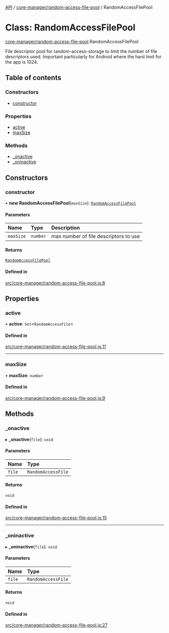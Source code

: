 [API](../README.md) / [core-manager/random-access-file-pool](../modules/core_manager_random_access_file_pool.md) / RandomAccessFilePool

# Class: RandomAccessFilePool

[core-manager/random-access-file-pool](../modules/core_manager_random_access_file_pool.md).RandomAccessFilePool

File descriptor pool for random-access-storage to limit the number of file
descriptors used. Important particularly for Android where the hard limit for
the app is 1024.

## Table of contents

### Constructors

- [constructor](core_manager_random_access_file_pool.RandomAccessFilePool.md#constructor)

### Properties

- [active](core_manager_random_access_file_pool.RandomAccessFilePool.md#active)
- [maxSize](core_manager_random_access_file_pool.RandomAccessFilePool.md#maxsize)

### Methods

- [\_onactive](core_manager_random_access_file_pool.RandomAccessFilePool.md#_onactive)
- [\_oninactive](core_manager_random_access_file_pool.RandomAccessFilePool.md#_oninactive)

## Constructors

### constructor

• **new RandomAccessFilePool**(`maxSize`): [`RandomAccessFilePool`](core_manager_random_access_file_pool.RandomAccessFilePool.md)

#### Parameters

| Name | Type | Description |
| :------ | :------ | :------ |
| `maxSize` | `number` | max number of file descriptors to use |

#### Returns

[`RandomAccessFilePool`](core_manager_random_access_file_pool.RandomAccessFilePool.md)

#### Defined in

[src/core-manager/random-access-file-pool.js:8](https://github.com/digidem/mapeo-core-next/blob/53dc843a45bb963f7a880f5f7973107d5b1fb99c/src/core-manager/random-access-file-pool.js#L8)

## Properties

### active

• **active**: `Set`\<`RandomAccessFile`\>

#### Defined in

[src/core-manager/random-access-file-pool.js:11](https://github.com/digidem/mapeo-core-next/blob/53dc843a45bb963f7a880f5f7973107d5b1fb99c/src/core-manager/random-access-file-pool.js#L11)

___

### maxSize

• **maxSize**: `number`

#### Defined in

[src/core-manager/random-access-file-pool.js:9](https://github.com/digidem/mapeo-core-next/blob/53dc843a45bb963f7a880f5f7973107d5b1fb99c/src/core-manager/random-access-file-pool.js#L9)

## Methods

### \_onactive

▸ **_onactive**(`file`): `void`

#### Parameters

| Name | Type |
| :------ | :------ |
| `file` | `RandomAccessFile` |

#### Returns

`void`

#### Defined in

[src/core-manager/random-access-file-pool.js:15](https://github.com/digidem/mapeo-core-next/blob/53dc843a45bb963f7a880f5f7973107d5b1fb99c/src/core-manager/random-access-file-pool.js#L15)

___

### \_oninactive

▸ **_oninactive**(`file`): `void`

#### Parameters

| Name | Type |
| :------ | :------ |
| `file` | `RandomAccessFile` |

#### Returns

`void`

#### Defined in

[src/core-manager/random-access-file-pool.js:27](https://github.com/digidem/mapeo-core-next/blob/53dc843a45bb963f7a880f5f7973107d5b1fb99c/src/core-manager/random-access-file-pool.js#L27)
